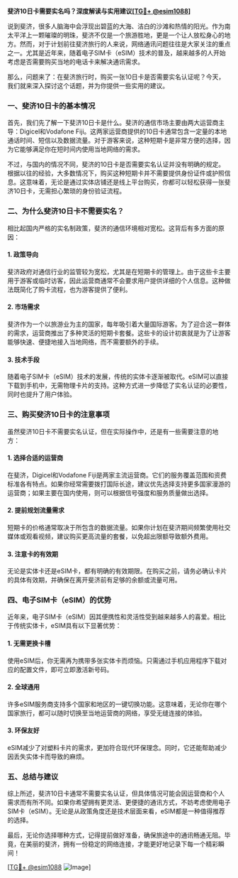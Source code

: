 **斐济10日卡需要实名吗？深度解读与实用建议[[TG💪+ @esim1088](https://t.me/s/esim1088)]**

说到斐济，很多人脑海中会浮现出碧蓝的大海、洁白的沙滩和热情的阳光。作为南太平洋上一颗璀璨的明珠，斐济不仅是一个旅游胜地，更是一个让人放松身心的地方。然而，对于计划前往斐济旅行的人来说，网络通讯问题往往是大家关注的重点之一。尤其是近年来，随着电子SIM卡（eSIM）技术的普及，越来越多的人开始考虑是否需要购买当地的电话卡来解决通讯需求。

那么，问题来了：在斐济旅行时，购买一张10日卡是否需要实名认证呢？今天，我们就来深入探讨这个话题，并为你提供一些实用的建议。

### 一、斐济10日卡的基本情况

首先，我们先了解一下斐济10日卡是什么。斐济的通信市场主要由两大运营商主导：Digicel和Vodafone Fiji。这两家运营商提供的10日卡通常包含一定量的本地通话时间、短信以及数据流量。对于游客来说，这种短期卡是非常方便的选择，因为它能够满足你在短时间内使用当地网络的需求。

不过，与国内的情况不同，斐济的10日卡是否需要实名认证并没有明确的规定。根据以往的经验，大多数情况下，购买这种短期卡并不需要提供身份证件或护照信息。这意味着，无论是通过实体店铺还是线上平台购买，你都可以轻松获得一张斐济10日卡，无需担心繁琐的身份验证流程。

### 二、为什么斐济10日卡不需要实名？

相比起国内严格的实名制政策，斐济的通信环境相对宽松。这背后有多方面的原因：

#### 1. **政策导向**
斐济政府对通信行业的监管较为宽松，尤其是在短期卡的管理上。由于这些卡主要用于游客或临时访客，因此运营商通常不会要求用户提供详细的个人信息。这种做法既简化了购卡流程，也为游客提供了便利。

#### 2. **市场需求**
斐济作为一个以旅游业为主的国家，每年吸引着大量国际游客。为了迎合这一群体的需求，运营商推出了多种灵活的短期卡套餐。这些卡的设计初衷就是为了让游客能够快速、便捷地接入当地网络，而不需要额外的手续。

#### 3. **技术手段**
随着电子SIM卡（eSIM）技术的发展，传统的实体卡逐渐被取代。eSIM可以直接下载到手机中，无需物理卡片的支持。这种方式进一步降低了实名认证的必要性，同时也提升了用户体验。

### 三、购买斐济10日卡的注意事项

虽然斐济10日卡不需要实名认证，但在实际操作中，还是有一些需要注意的地方：

#### 1. **选择合适的运营商**
在斐济，Digicel和Vodafone Fiji是两家主流运营商。它们的服务覆盖范围和资费标准各有特点。如果你经常需要拨打国际长途，建议优先选择支持更多国家漫游的运营商；如果主要在国内使用，则可以根据信号强度和服务质量做出选择。

#### 2. **提前规划流量需求**
短期卡的价格通常取决于所包含的数据流量。如果你计划在斐济期间频繁使用社交媒体或观看视频，建议购买更高流量的套餐，以免超出限额导致额外费用。

#### 3. **注意卡的有效期**
无论是实体卡还是eSIM卡，都有明确的有效期限。在购买之前，请务必确认卡片的具体有效期，并确保在离开斐济前有足够的余额或流量可用。

### 四、电子SIM卡（eSIM）的优势

近年来，电子SIM卡（eSIM）因其便携性和灵活性受到越来越多人的喜爱。相比于传统实体卡，eSIM具有以下显著优势：

#### 1. **无需更换卡槽**
使用eSIM后，你无需再为携带多张实体卡而烦恼。只需通过手机应用程序下载对应的配置文件，即可立即激活新号码。

#### 2. **全球通用**
许多eSIM服务商支持多个国家和地区的一键切换功能。这意味着，无论你在哪个国家旅行，都可以随时切换至当地运营商的网络，享受无缝连接的体验。

#### 3. **环保友好**
eSIM减少了对塑料卡片的需求，更加符合现代环保理念。同时，它还能帮助减少因丢失实体卡而导致的麻烦。

### 五、总结与建议

综上所述，斐济10日卡通常不需要实名认证，但具体情况可能会因运营商和个人需求而有所不同。如果你希望拥有更灵活、更便捷的通讯方式，不妨考虑使用电子SIM卡（eSIM）。无论是从政策角度还是技术层面来看，eSIM都是一种值得推荐的选择。

最后，无论你选择哪种方式，记得提前做好准备，确保旅途中的通讯畅通无阻。毕竟，在美丽的斐济，拥有一份稳定的网络连接，才能更好地记录下每一个精彩瞬间！

[[TG💪+ @esim1088](https://t.me/s/esim1088) ![Image](https://i.postimg.cc/4NQfJmqS/Snipaste-2025-05-13-00-14-12.png)]